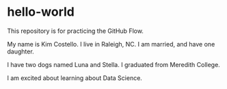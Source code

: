 # hello-world
This repository is for practicing the GitHub Flow.

My name is Kim Costello. I live in Raleigh, NC. I am married, and have one daughter. 

I have two dogs named Luna and Stella. 
I graduated from Meredith College. 

I am excited about learning about Data Science.

